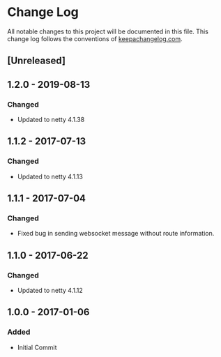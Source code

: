 # Change Log
All notable changes to this project will be documented in this file. This change log follows the conventions of [keepachangelog.com](http://keepachangelog.com/).

## [Unreleased]

## 1.2.0 - 2019-08-13
### Changed
- Updated to netty 4.1.38

## 1.1.2 - 2017-07-13
### Changed
- Updated to netty 4.1.13

## 1.1.1 - 2017-07-04
### Changed
- Fixed bug in sending websocket message without route information.

## 1.1.0 - 2017-06-22
### Changed
- Updated to netty 4.1.12

## 1.0.0 - 2017-01-06
### Added
- Initial Commit

